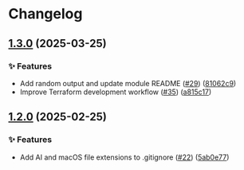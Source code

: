 # Changelog

## [1.3.0](https://github.com/Excoriate/terraform-registry-module-template/compare/v1.2.0...v1.3.0) (2025-03-25)


### ✨ Features

* Add random output and update module README ([#29](https://github.com/Excoriate/terraform-registry-module-template/issues/29)) ([81062c9](https://github.com/Excoriate/terraform-registry-module-template/commit/81062c9191f17a9297a1bbb00d9998a0f1bc8529))
* Improve Terraform development workflow ([#35](https://github.com/Excoriate/terraform-registry-module-template/issues/35)) ([a815c17](https://github.com/Excoriate/terraform-registry-module-template/commit/a815c17e0996bfc3bb0549d043851f35680dc502))

## [1.2.0](https://github.com/Excoriate/terraform-registry-module-template/compare/v1.1.0...v1.2.0) (2025-02-25)


### ✨ Features

* Add AI and macOS file extensions to .gitignore ([#22](https://github.com/Excoriate/terraform-registry-module-template/issues/22)) ([5ab0e77](https://github.com/Excoriate/terraform-registry-module-template/commit/5ab0e7768574bb851546d6f0bddfd45dd87a4272))
